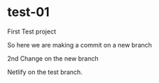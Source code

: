 # test-01
First Test project

So here we are making a commit on a new branch

2nd Change on the new branch

Netlify on the test branch.
